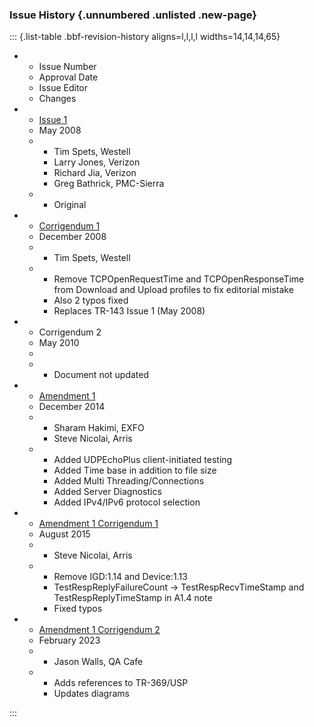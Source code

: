 <!-- do not edit! this file was created from PROJECT.yaml by project-parser.py -->

### Issue History {.unnumbered .unlisted .new-page}

::: {.list-table .bbf-revision-history aligns=l,l,l,l widths=14,14,14,65}

* - Issue Number
  - Approval Date
  - Issue Editor
  - Changes

* - [Issue 1][TR-143 Issue 1]
  - May 2008
  - * Tim Spets, Westell
    * Larry Jones, Verizon
    * Richard Jia, Verizon
    * Greg Bathrick, PMC-Sierra
  - * Original

* - [Corrigendum 1][TR-143 Corrigendum 1]
  - December 2008
  - * Tim Spets, Westell
  - * Remove TCPOpenRequestTime and TCPOpenResponseTime from Download
      and Upload profiles to fix editorial mistake
    * Also 2 typos fixed
    * Replaces TR-143 Issue 1 (May 2008)

* - Corrigendum 2
  - May 2010
  -
  - * Document not updated

* - [Amendment 1][TR-143 Amendment 1]
  - December 2014
  - * Sharam Hakimi, EXFO
    * Steve Nicolai, Arris
  - * Added UDPEchoPlus client-initiated testing
    * Added Time base in addition to file size
    * Added Multi Threading/Connections
    * Added Server Diagnostics
    * Added IPv4/IPv6 protocol selection

* - [Amendment 1 Corrigendum 1][TR-143 Amendment 1 Corrigendum 1]
  - August 2015
  - * Steve Nicolai, Arris
  - * Remove IGD:1.14 and Device:1.13
    * TestRespReplyFailureCount -> TestRespRecvTimeStamp and
      TestRespReplyTimeStamp in A1.4 note
    * Fixed typos

* - [Amendment 1 Corrigendum 2][TR-143 Amendment 1 Corrigendum 2]
  - February 2023
  - * Jason Walls, QA Cafe
  - * Adds references to TR-369/USP
    * Updates diagrams

:::

[TR-143 Amendment 1]: https://www.broadband-forum.org/download/TR-143_Amendment-1.pdf
[TR-143 Amendment 1 Corrigendum 1]: https://www.broadband-forum.org/download/TR-143_Amendment-1_Corrigendum-1.pdf
[TR-143 Amendment 1 Corrigendum 2]: https://www.broadband-forum.org/download/TR-143_Amendment-1_Corrigendum-2.pdf
[TR-143 Corrigendum 1]: https://www.broadband-forum.org/download/TR-143_Corrigendum-1.pdf
[TR-143 Issue 1]: https://www.broadband-forum.org/download/TR-143_Issue-1.pdf
